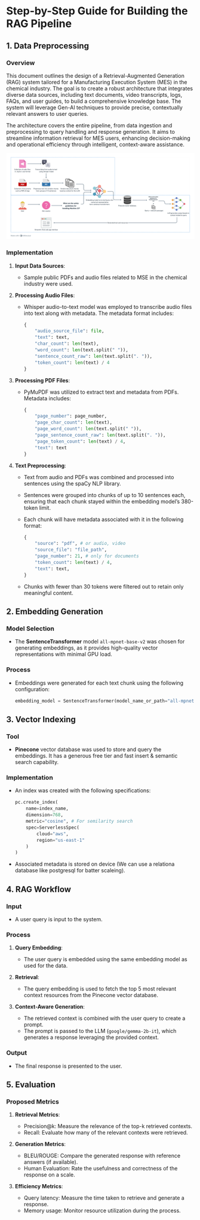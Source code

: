 # Step-by-Step Guide for Building the RAG Pipeline

## 1. Data Preprocessing
### Overview
This document outlines the design of a Retrieval-Augmented Generation (RAG) system tailored for a Manufacturing Execution System (MES) in the chemical industry. The goal is to create a robust architecture that integrates diverse data sources, including text documents, video transcripts, logs, FAQs, and user guides, to build a comprehensive knowledge base. The system will leverage Gen-AI techniques to provide precise, contextually relevant answers to user queries.

The architecture covers the entire pipeline, from data ingestion and preprocessing to query handling and response generation. It aims to streamline information retrieval for MES users, enhancing decision-making and operational efficiency through intelligent, context-aware assistance.

![RAG PIPELINE](./assets/rag_pipeline.png)

### Implementation
1. **Input Data Sources**:
   - Sample public PDFs and audio files related to MSE in the chemical industry were used.

2. **Processing Audio Files**:
   - Whisper audio-to-text model was employed to transcribe audio files into text along with metadata. The metadata format includes:
     ```py
     {
         "audio_source_file": file,
         "text": text,
         "char_count": len(text),
         "word_count": len(text.split(" ")),
         "sentence_count_raw": len(text.split(". ")),
         "token_count": len(text) / 4
     }
     ```

3. **Processing PDF Files**:
   - PyMuPDF was utilized to extract text and metadata from PDFs. Metadata includes:
     ```py
     {
         "page_number": page_number,
         "page_char_count": len(text),
         "page_word_count": len(text.split(" ")),
         "page_sentence_count_raw": len(text.split(". ")),
         "page_token_count": len(text) / 4,
         "text": text
     }
     ```

4. **Text Preprocessing**:
   - Text from audio and PDFs was combined and processed into sentences using the spaCy NLP library.
   - Sentences were grouped into chunks of up to 10 sentences each, ensuring that each chunk stayed within the embedding model’s 380-token limit.
   - Each chunk will have metadata associated with it in the following format:
     ```py
     {
         "source": "pdf", # or audio, video
         "source_file": "file_path",
         "page_number": 21, # only for documents
         "token_count": len(text) / 4,
         "text": text,
     }
     ```

   - Chunks with fewer than 30 tokens were filtered out to retain only meaningful content.

## 2. Embedding Generation
### Model Selection
- The **SentenceTransformer** model `all-mpnet-base-v2` was chosen for generating embeddings, as it provides high-quality vector representations with minimal GPU load.

### Process
- Embeddings were generated for each text chunk using the following configuration:
  ```python
  embedding_model = SentenceTransformer(model_name_or_path="all-mpnet-base-v2")
  ```

## 3. Vector Indexing
### Tool
- **Pinecone** vector database was used to store and query the embeddings. It has a generous free tier and fast insert & semantic search capability.

### Implementation
- An index was created with the following specifications:
  ```python
  pc.create_index(
      name=index_name,
      dimension=768, 
      metric="cosine", # For semilarity search
      spec=ServerlessSpec(
          cloud="aws",
          region="us-east-1"
      )
  )
  ```

- Associated metadata is stored on device (We can use a relationa database like postgresql for batter scaleing).

## 4. RAG Workflow
### Input
- A user query is input to the system.

### Process
1. **Query Embedding**:
   - The user query is embedded using the same embedding model as used for the data.

2. **Retrieval**:
   - The query embedding is used to fetch the top 5 most relevant context resources from the Pinecone vector database.

3. **Context-Aware Generation**:
   - The retrieved context is combined with the user query to create a prompt.
   - The prompt is passed to the LLM (`google/gemma-2b-it`), which generates a response leveraging the provided context.

### Output
- The final response is presented to the user.

## 5. Evaluation
### Proposed Metrics
1. **Retrieval Metrics**:
   - Precision@k: Measure the relevance of the top-k retrieved contexts.
   - Recall: Evaluate how many of the relevant contexts were retrieved.

2. **Generation Metrics**:
   - BLEU/ROUGE: Compare the generated response with reference answers (if available).
   - Human Evaluation: Rate the usefulness and correctness of the response on a scale.

3. **Efficiency Metrics**:
   - Query latency: Measure the time taken to retrieve and generate a response.
   - Memory usage: Monitor resource utilization during the process.



